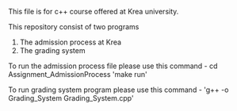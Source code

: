 This file is for c++ course offered at Krea university.

This repository consist of two programs

1. The admission process at Krea
2. The grading system

To run the admission process file please use this command - 
cd Assignment_AdmissionProcess
'make run'

To run grading system program please use this command - 'g++ -o Grading_System Grading_System.cpp'
